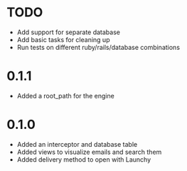 # TODO

* Add support for separate database
* Add basic tasks for cleaning up
* Run tests on different ruby/rails/database combinations

# 0.1.1

* Added a root_path for the engine

# 0.1.0

* Added an interceptor and database table
* Added views to visualize emails and search them
* Added delivery method to open with Launchy

